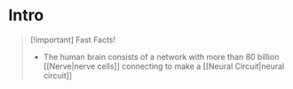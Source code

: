
# Intro

>[!important] Fast Facts!
>- The human brain consists of a network with more than 80 billion [[Nerve|nerve cells]] connecting to make a [[Neural Circuit|neural circuit]] 